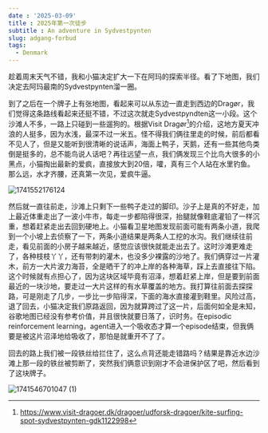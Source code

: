 ```yaml
---
date : '2025-03-09'
title : 2025年第一次徒步
subtitle : An adventure in Sydvestpynten
slug: adgang-forbud
tags: 
  - Denmark
---
```


趁着周末天气不错，我和小猫决定扩大一下在阿玛的探索半径。看了下地图，我们决定去阿玛最南的Sydvestpynten溜一圈。

到了之后在一个牌子上有张地图，看起来可以从东边一直走到西边的Dragør，我们觉得这条路线看起来还挺不错，不过这次就走Sydvestpyndten这一小段。这个沙滩人不多，一路上只碰到一些遛狗的。根据Visit Dragør[^1]的介绍，这地方夏天冲浪的人挺多，因为水浅，最深不过一米五。怪不得我们俩往里走的时候，前后都看不见人了，但是又能听到很清晰的说话声，海面上鸭子，天鹅，还有一些其他鸟类倒是挺多的，总不能鸟说人话吧？再往远望一点，我们俩发现三个比鸟大很多的小黑点，小猫掏出最新的爱疯，直接放大到20倍，嚯，真有三个人站在水里钓鱼。那么远，水才齐腰，还真第一次见，爱疯牛逼。
[^1]:https://www.visit-dragoer.dk/dragoer/udforsk-dragoer/kite-surfing-spot-sydvestpynten-gdk1122998

![1741552176124](https://github.com/user-attachments/assets/a04623dc-d13e-4b1c-a104-42ed7cbc2847)

然后就一直往前走，沙滩上只剩下一些鸭子走过的脚印。沙子上是真的不好走，加上最近体重走出了一波小牛市，每走一步都陷得很深，抬腿就像鞋底灌铅了一样沉重，想着赶紧走出去回到硬地上。小猫看卫星地图发现前面可能有两条小道，我爬到一个小坡上去侦察了一下，两条小道结果是两条人工挖的水沟。我们继续往前走，看见前面的小房子越来越近，感觉应该很快就能走出去了。这时沙滩更难走了，各种枝枝丫丫，还有带刺的灌木，也没多少裸露的沙地了。我们俩穿过一片灌木，前方一大片波力海苔，全是晒干了的冲上岸的各种海草，踩上去直接往下陷。这个时候就有点担心了，因为这块区域毕竟有沼泽，想着赶紧上岸，但是要到前面最近的一块沙地，要走过一大片这样的有水草覆盖的地方。我打算往前面去探探路，可是刚走了几步，一步比一步陷得深，下面的海水直接灌到鞋里。风险过高，退了回去，小猫决定我们原路返回，因为就算跨过了这一片，后面何如全是未知，谷歌地图已经没有参考价值，并且很快就要日落了，识时务。在episodic reinforcement learning，agent进入一个吸收态才算一个episode结束，但我俩要是被这片沼泽地给吸收了，那怕是就重开不了了。

回去的路上我们被一段铁丝给拦住了，这么点背还能走错路吗？结果是靠近水边沙滩上那一段的铁丝被剪断了，突然我们俩意识到刚才不会进保护区了吧，然后看到了这块牌子。

![1741546701047 (1)](https://github.com/user-attachments/assets/662686a5-99a9-4e3e-919d-43477c68d7a1)